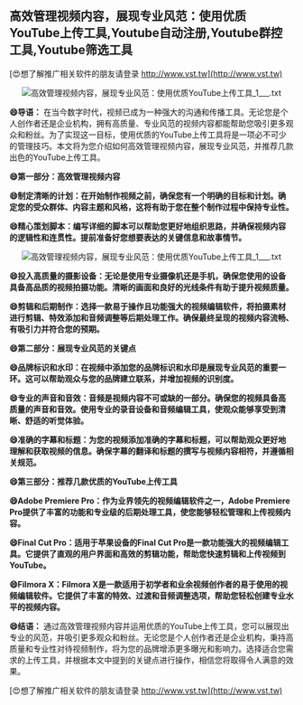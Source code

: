 ## **高效管理视频内容，展现专业风范：使用优质YouTube上传工具,Youtube自动注册,Youtube群控工具,Youtube筛选工具**

[😍想了解推广相关软件的朋友请登录 http://www.vst.tw](http://www.vst.tw)

 <center><img src="https://vst.tw/MP4/tuiguang/png/5.png" alt="高效管理视频内容，展现专业风范：使用优质YouTube上传工具_1___.txt"></center>

**😄导语：**
在当今数字时代，视频已成为一种强大的沟通和传播工具。无论您是个人创作者还是企业机构，拥有高质量、专业风范的视频内容都能帮助您吸引更多观众和粉丝。为了实现这一目标，使用优质的YouTube上传工具将是一项必不可少的管理技巧。本文将为您介绍如何高效管理视频内容，展现专业风范，并推荐几款出色的YouTube上传工具。

**😄第一部分：高效管理视频内容**

**😄制定清晰的计划：在开始制作视频之前，确保您有一个明确的目标和计划。确定您的受众群体、内容主题和风格，这将有助于您在整个制作过程中保持专业性。**

**😄精心策划脚本：编写详细的脚本可以帮助您更好地组织思路，并确保视频内容的逻辑性和连贯性。提前准备好您想要表达的关键信息和故事情节。**

 <center><img src="https://vst.tw/MP4/tuiguang/png/7.png" alt="高效管理视频内容，展现专业风范：使用优质YouTube上传工具_1___.txt"></center>

**😄投入高质量的摄影设备：无论是使用专业摄像机还是手机，确保您使用的设备具备高品质的视频拍摄功能。清晰的画面和良好的光线条件有助于提升视频质量。**

**😄剪辑和后期制作：选择一款易于操作且功能强大的视频编辑软件，将拍摄素材进行剪辑、特效添加和音频调整等后期处理工作。确保最终呈现的视频内容流畅、有吸引力并符合您的预期。**

**😄第二部分：展现专业风范的关键点**

**😄品牌标识和水印：在视频中添加您的品牌标识和水印是展现专业风范的重要一环。这可以帮助观众与您的品牌建立联系，并增加视频的识别度。**

**😄专业的声音和音效：音频是视频内容不可或缺的一部分。确保您的视频具备高质量的声音和音效。使用专业的录音设备和音频编辑工具，使观众能够享受到清晰、舒适的听觉体验。**

**😄准确的字幕和标题：为您的视频添加准确的字幕和标题，可以帮助观众更好地理解和获取视频的信息。确保字幕的翻译和标题的撰写与视频内容相符，并遵循相关规范。**

**😄第三部分：推荐几款优质的YouTube上传工具**

**😄Adobe Premiere Pro：作为业界领先的视频编辑软件之一，Adobe Premiere Pro提供了丰富的功能和专业级的后期处理工具，使您能够轻松管理和上传视频内容。**

**😄Final Cut Pro：适用于苹果设备的Final Cut Pro是一款功能强大的视频编辑工具。它提供了直观的用户界面和高效的剪辑功能，帮助您快速剪辑和上传视频到YouTube。**

**😄Filmora X：Filmora X是一款适用于初学者和业余视频创作者的易于使用的视频编辑软件。它提供了丰富的特效、过渡和音频调整选项，帮助您轻松创建专业水平的视频内容。**

**😄结语：**
通过高效管理视频内容并运用优质的YouTube上传工具，您可以展现出专业的风范，并吸引更多观众和粉丝。无论您是个人创作者还是企业机构，秉持高质量和专业性对待视频制作，将为您的品牌增添更多曝光和影响力。选择适合您需求的上传工具，并根据本文中提到的关键点进行操作，相信您将取得令人满意的效果。

[😍想了解推广相关软件的朋友请登录 http://www.vst.tw](http://www.vst.tw)



